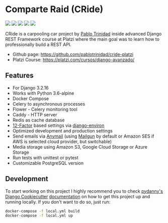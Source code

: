 # Comparte Raid (CRide)

![](https://img.shields.io/badge/Python-3776AB?style=for-the-badge&logo=python&logoColor=white
) ![](https://img.shields.io/badge/django%20rest-ff1709?style=for-the-badge&logo=django&logoColor=white) ![](https://img.shields.io/badge/Docker-2CA5E0?style=for-the-badge&logo=docker&logoColor=white) ![](https://img.shields.io/badge/PostgreSQL-316192?style=for-the-badge&logo=postgresql&logoColor=white) ![](https://img.shields.io/badge/redis-%23DD0031.svg?&style=for-the-badge&logo=redis&logoColor=white)


CRide is a carpooling car project by [Pablo Trinidad](https://github.com/pablotrinidad) inside advanced Django REST Framework course at Platzi where the main goal was to learn how to professionally build a REST API. 

- Github page: https://github.com/pablotrinidad/cride-platzi
- Platzi Course: https://platzi.com/cursos/django-avanzado/



## Features

-   For Django 3.2.16
-   Works with Python 3.6-alpine
-   Docker Compose
-   Celery to asynchronous processes 
-   Flower - Celery monitoring tool
-   Caddy - HTTP server
-   Redis as cache database
-   [12-Factor](http://12factor.net/) based settings via [django-environ](https://github.com/joke2k/django-environ)
-   Optimized development and production settings
-   Send emails via [Anymail](https://github.com/anymail/django-anymail) (using [Mailgun](http://www.mailgun.com/) by default or Amazon SES if AWS is selected cloud provider, but switchable)
-   Media storage using Amazon S3, Google Cloud Storage or Azure Storage
-   Run tests with unittest or pytest
-   Customizable PostgreSQL version

## Development

To start working on this project I highly recommend you to check
[pydanny's](https://github.com/pydanny) [Django Cookiecutter](https://github.com/pydanny/cookiecutter-django) [documentation](https://cookiecutter-django.readthedocs.io/en/latest/developing-locally-docker.html) on how to get this project up and running locally.
If you don't want to do so, just run:

```bash
docker-compose -f local.yml build
docker-compose -f local.yml up
```